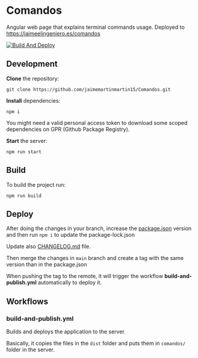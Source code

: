 # Comandos

Angular web page that explains terminal commands usage. Deployed to <https://jaimeelingeniero.es/comandos>

[![Build And Deploy](https://github.com/jaimemartinmartin15/Comandos/actions/workflows/build-and-publish.yml/badge.svg)](https://github.com/jaimemartinmartin15/Comandos/actions/workflows/build-and-publish.yml)

## Development

**Clone** the repository:

```text
git clone https://github.com/jaimemartinmartin15/Comandos.git
```

**Install** dependencies:

```text
npm i
```

You might need a valid personal access token to download some scoped dependencies on GPR (Github Package Registry).

**Start** the server:

```text
npm run start
```

## Build

To build the project run:

```text
npm run build
```

## Deploy

After doing the changes in your branch, increase the [package.json](./package.json) version and then run `npm i` to update the package-lock.json

Update also [CHANGELOG.md](./CHANGELOG.md) file.

Then merge the changes in `main` branch and create a tag with the same version than in the package.json

When pushing the tag to the remote, it will trigger the workflow **build-and-publish.yml** automatically to deploy it.

## Workflows

### build-and-publish.yml

Builds and deploys the application to the server.

Basically, it copies the files in the `dist` folder and puts them in `comandos/` folder in the server.
